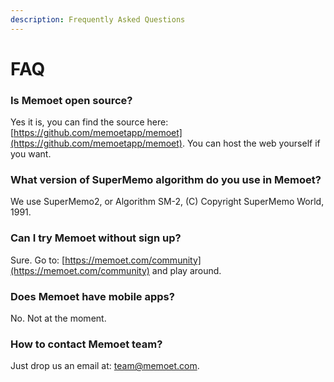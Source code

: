 ```yaml
---
description: Frequently Asked Questions
---
```


# FAQ

### Is Memoet open source?

Yes it is, you can find the source here: [https://github.com/memoetapp/memoet](https://github.com/memoetapp/memoet). You can host the web yourself if you want.

### What version of SuperMemo algorithm do you use in Memoet?

We use SuperMemo2, or Algorithm SM-2, \(C\) Copyright SuperMemo World, 1991.

### Can I try Memoet without sign up?

Sure. Go to: [https://memoet.com/community](https://memoet.com/community) and play around.

### Does Memoet have mobile apps?

No. Not at the moment.

### How to contact Memoet team?

Just drop us an email at: [team@memoet.com](mailto:team@memoet.com).



